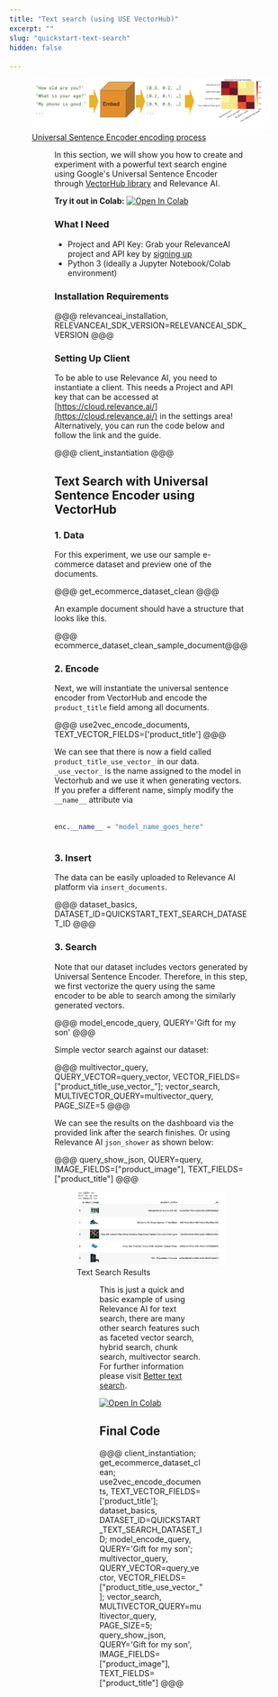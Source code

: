 ```yaml
---
title: "Text search (using USE VectorHub)"
excerpt: ""
slug: "quickstart-text-search"
hidden: false

---
```


<figure>
<img src="https://github.com/RelevanceAI/RelevanceAI-readme-docs/blob/v1.2.6/docs_template/GETTING_STARTED/example-applications/_assets/RelevanceAI_text_search.png?raw=true"
     alt="RelevanceAI Text to Image"
     style="width: 100% vertical-align: middle"/>
<figcaption>
<a href="https://tfhub.dev/google/universal-sentence-encoder/4">Universal Sentence Encoder encoding process</a>
</figcaption>

<figure>

In this section, we will show you how to create and experiment with a powerful text search engine using Google's Universal Sentence Encoder through [VectorHub library](https://github.com/RelevanceAI/vectorhub) and Relevance AI.

**Try it out in Colab:** [![Open In Colab](https://colab.research.google.com/assets/colab-badge.svg)](https://colab.research.google.com/github/RelevanceAI/RelevanceAI-readme-docs/blob/v1.2.6/docs/GETTING_STARTED/example-applications/_notebooks/RelevanceAI-ReadMe-Text-Search-using-USE-VectorHub.ipynb)


### What I Need
* Project and API Key: Grab your RelevanceAI project and API key by [signing up](https://cloud.relevance.ai/ )
* Python 3 (ideally a Jupyter Notebook/Colab environment)

### Installation Requirements


@@@ relevanceai_installation, RELEVANCEAI_SDK_VERSION=RELEVANCEAI_SDK_VERSION @@@



### Setting Up Client

To be able to use Relevance AI, you need to instantiate a client. This needs a Project and API key that can be accessed at [https://cloud.relevance.ai/](https://cloud.relevance.ai/) in the settings area! Alternatively, you can run the code below and follow the link and the guide.


@@@ client_instantiation @@@


## Text Search with Universal Sentence Encoder using VectorHub


### 1. Data

For this experiment, we use our sample e-commerce dataset and preview one of the documents.


@@@ get_ecommerce_dataset_clean @@@

An example document should have a structure that looks like this.


@@@ ecommerce_dataset_clean_sample_document@@@

### 2. Encode

Next, we will instantiate the universal sentence encoder from VectorHub and encode the `product_title` field among all documents.


@@@ use2vec_encode_documents, TEXT_VECTOR_FIELDS=['product_title'] @@@


We can see that there is now a field called `product_title_use_vector_` in our data.
`_use_vector_` is the name assigned to the model in Vectorhub and we use it when generating vectors.
If you prefer a different name, simply modify the `__name__` attribute via


```python Python (SDK)

enc.__name__ = "model_name_goes_here"
```
```python
```

### 3. Insert

The data can be easily uploaded to Relevance AI platform via `insert_documents`.


@@@ dataset_basics, DATASET_ID=QUICKSTART_TEXT_SEARCH_DATASET_ID @@@

### 3. Search

Note that our dataset includes vectors generated by Universal Sentence Encoder. Therefore, in this step, we first vectorize the query using the same encoder to be able to search among the similarly generated vectors.


@@@ model_encode_query, QUERY='Gift for my son' @@@


Simple vector search against our dataset:

@@@ multivector_query, QUERY_VECTOR=query_vector, VECTOR_FIELDS=["product_title_use_vector_"];  vector_search, MULTIVECTOR_QUERY=multivector_query, PAGE_SIZE=5 @@@


We can see the results on the dashboard via the provided link after the search finishes. Or using Relevance AI `json_shower` as shown below:

@@@ query_show_json, QUERY=query, IMAGE_FIELDS=["product_image"], TEXT_FIELDS=["product_title"] @@@



<figure>
<img src="https://github.com/RelevanceAI/RelevanceAI-readme-docs/blob/v1.2.6/docs_template/GETTING_STARTED/example-applications/_assets/RelevanceAI_text_search_results.png?raw=true"
     alt="Text Search Results"
     style="width: 100% vertical-align: middle"/>
<figcaption>Text Search Results</figcaption>

<figure>

This is just a quick and basic example of using Relevance AI for text search, there are many other search features such as faceted vector search, hybrid search, chunk search, multivector search. For further information please visit [Better text search](doc:better-text-search).


[![Open In Colab](https://colab.research.google.com/assets/colab-badge.svg)](https://colab.research.google.com/github/RelevanceAI/RelevanceAI-readme-docs/blob/v1.2.6/docs/GETTING_STARTED/example-applications/_notebooks/RelevanceAI-ReadMe-Text-Search-using-USE-VectorHub.ipynb)



## Final Code

@@@ client_instantiation; get_ecommerce_dataset_clean; use2vec_encode_documents, TEXT_VECTOR_FIELDS=['product_title']; dataset_basics, DATASET_ID=QUICKSTART_TEXT_SEARCH_DATASET_ID;  model_encode_query, QUERY='Gift for my son'; multivector_query, QUERY_VECTOR=query_vector, VECTOR_FIELDS=["product_title_use_vector_"];  vector_search, MULTIVECTOR_QUERY=multivector_query, PAGE_SIZE=5; query_show_json, QUERY='Gift for my son', IMAGE_FIELDS=["product_image"], TEXT_FIELDS=["product_title"] @@@
